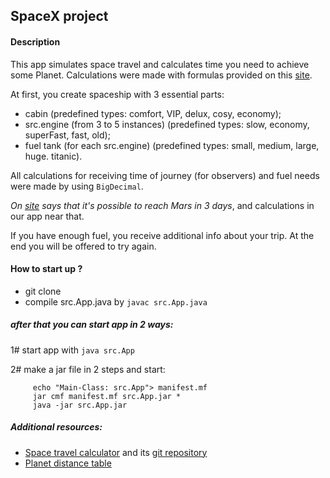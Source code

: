 ## SpaceX project


#### Description
This app simulates space travel and calculates time you need to achieve some Planet.
Calculations were made with formulas provided on this [site](http://nathangeffen.webfactional.com/spacetravel/spacetravel.php).

At first, you create spaceship with 3 essential parts:
- cabin (predefined types: comfort, VIP, delux, cosy, economy);
- src.engine (from 3 to 5 instances) (predefined types: slow, economy, superFast, fast, old);
- fuel tank (for each src.engine) (predefined types: small, medium, large, huge. titanic).

All calculations for receiving time of journey (for observers) and 
fuel needs were made by using `BigDecimal`.

_On [site](https://phys.org/news/2016-02-nasa-mars-days.html) says
that it's possible to reach Mars in 3 days_, and calculations in our app
near that. 

If you have enough fuel, you receive additional info about your trip.
At the end you will be offered to try again.


#### How to start up ?
- git clone
- compile src.App.java by ```javac src.App.java```
##### after that you can start app in 2 ways:
1# start app with ```java src.App```

2# make a jar file in 2 steps and start:
         
         echo "Main-Class: src.App"> manifest.mf
         jar cmf manifest.mf src.App.jar *
         java -jar src.App.jar



##### Additional resources:
- [Space travel calculator](http://nathangeffen.webfactional.com/spacetravel/spacetravel.php)
and its [git repository](https://github.com/nathangeffen/space-travel)
- [Planet distance table](https://theplanets.org/distances-between-planets/)